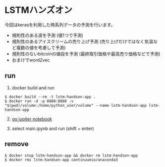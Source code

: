 # LSTMハンズオン

今回はkerasを利用した時系列データの予測を行います。

- 規則性のある波を予測 (値1つで予測)
- 規則性のあるアイスクリームの売り上げ予測 (売り上げだけではなく気温など複数の値を考慮して予測)
- 規則性のないbitcoinの値段を予測 (最終取引価格や最高売り価格などで予測)
- おまけでword2vec

## run

1. docker build and run

```
$ docker build --rm -t lstm-handson-app .
$ docker run -d -p 8888:8888 -v "$(pwd)/volume:/home/python_user/volume" --name lstm-handson-app lstm-handson-app
```

2. [go jupiter notebook](http://localhost:8888/tree)

3. select main.ipynb and run (shift + enter)

## remove

```
$ docker stop lstm-handson-app && docker rm lstm-handson-app
$ docker rmi lstm-handson-app continuumio/anaconda3
```
